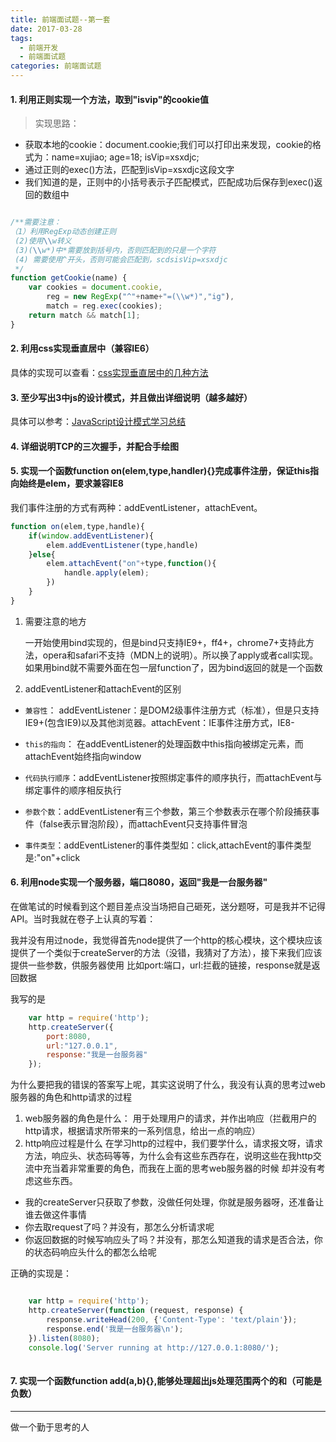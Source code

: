 ```yaml
---
title: 前端面试题--第一套
date: 2017-03-28
tags:
  - 前端开发
  - 前端面试题
categories: 前端面试题
---
```


####  1. 利用正则实现一个方法，取到"isvip"的cookie值

> 实现思路：

+ 获取本地的cookie：document.cookie;我们可以打印出来发现，cookie的格式为：name=xujiao; age=18; isVip=xsxdjc;
+ 通过正则的exec()方法，匹配到isVip=xsxdjc这段文字
+ 我们知道的是，正则中的小括号表示子匹配模式，匹配成功后保存到exec()返回的数组中

```javascript

/**需要注意：
（1）利用RegExp动态创建正则
 (2)使用\\w转义
 (3)(\\w*)中*需要放到括号内，否则匹配到的只是一个字符
 (4) 需要使用^开头，否则可能会匹配到，scdsisVip=xsxdjc
 */
function getCookie(name) {
    var cookies = document.cookie,
        reg = new RegExp("^"+name+"=(\\w*)","ig"),   
        match = reg.exec(cookies); 
    return match && match[1];
}
```


#### 2. 利用css实现垂直居中（兼容IE6）

具体的实现可以查看：[css实现垂直居中的几种方法](http://www.xujiaosite.com/2017/03/CSS/css%E5%AE%9E%E7%8E%B0%E5%9E%82%E7%9B%B4%E5%B1%85%E4%B8%AD.html#more)

#### 3. 至少写出3中js的设计模式，并且做出详细说明（越多越好）

具体可以参考：[JavaScript设计模式学习总结](http://www.xujiaosite.com/2017/04/JS/JavaScript%E8%AE%BE%E8%AE%A1%E6%A8%A1%E5%BC%8F%E5%AD%A6%E4%B9%A0%E6%80%BB%E7%BB%93.html)

#### 4. 详细说明TCP的三次握手，并配合手绘图



#### 5. 实现一个函数function on(elem,type,handler){}完成事件注册，保证this指向始终是elem，要求兼容IE8

我们事件注册的方式有两种：addEventListener，attachEvent。

```javascript
function on(elem,type,handle){
    if(window.addEventListener){
        elem.addEventListener(type,handle)
    }else{
        elem.attachEvent("on"+type,function(){
            handle.apply(elem);
        })
    }
}
```

1. 需要注意的地方

    一开始使用bind实现的，但是bind只支持IE9+，ff4+，chrome7+支持此方法，opera和safari不支持（MDN上的说明）。所以换了apply或者call实现。如果用bind就不需要外面在包一层function了，因为bind返回的就是一个函数
    
2. addEventListener和attachEvent的区别

+ `兼容性`： addEventListener：是DOM2级事件注册方式（标准），但是只支持IE9+(包含IE9)以及其他浏览器。attachEvent：IE事件注册方式，IE8-

+ `this的指向`： 在addEventListener的处理函数中this指向被绑定元素，而attachEvent始终指向window

+ `代码执行顺序`：addEventListener按照绑定事件的顺序执行，而attachEvent与绑定事件的顺序相反执行

+ `参数个数`：addEventListener有三个参数，第三个参数表示在哪个阶段捕获事件（false表示冒泡阶段），而attachEvent只支持事件冒泡

+ `事件类型`：addEventListener的事件类型如：click,attachEvent的事件类型是:"on"+click

#### 6. 利用node实现一个服务器，端口8080，返回"我是一台服务器"

在做笔试的时候看到这个题目差点没当场把自己砸死，送分题呀，可是我并不记得API。当时我就在卷子上认真的写着：

我并没有用过node，我觉得首先node提供了一个http的核心模块，这个模块应该提供了一个类似于createServer的方法（没错，我猜对了方法），接下来我们应该提供一些参数，供服务器使用
比如port:端口，url:拦截的链接，response就是返回数据

我写的是

```javascript
    var http = require('http');
    http.createServer({
        port:8080,
        url:"127.0.0.1",
        response:"我是一台服务器"
    });
```

为什么要把我的错误的答案写上呢，其实这说明了什么，我没有认真的思考过web服务器的角色和http请求的过程

1. web服务器的角色是什么：
用于处理用户的请求，并作出响应（拦截用户的http请求，根据请求所带来的一系列信息，给出一点的响应）
2. http响应过程是什么
在学习http的过程中，我们要学什么，请求报文呀，请求方法，响应头、状态码等等，为什么会有这些东西存在，说明这些在我http交流中充当着非常重要的角色，而我在上面的思考web服务器的时候
却并没有考虑这些东西。

+ 我的createServer只获取了参数，没做任何处理，你就是服务器呀，还准备让谁去做这件事情
+ 你去取request了吗？并没有，那怎么分析请求呢
+ 你返回数据的时候写响应头了吗？并没有，那怎么知道我的请求是否合法，你的状态码响应头什么的都怎么给呢

正确的实现是：

```javascript

    var http = require('http');
    http.createServer(function (request, response) {
        response.writeHead(200, {'Content-Type': 'text/plain'});
        response.end('我是一台服务器\n');
    }).listen(8080);
    console.log('Server running at http://127.0.0.1:8080/');
    
```

#### 7. 实现一个函数function add(a,b){},能够处理超出js处理范围两个的和（可能是负数）

---
做一个勤于思考的人